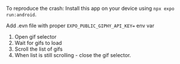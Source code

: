 To reproduce the crash:
Install this app on your device using `npx expo run:android`.

Add .evn file with proper `EXPO_PUBLIC_GIPHY_API_KEY=` env var

 1. Open gif selector
2. Wait for gifs to load
3. Scroll the list of gifs
4. When list is still scrolling - close the gif selector.
